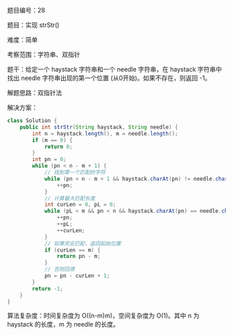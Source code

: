 题目编号：28

题目：实现 strStr()

难度：简单

考察范围：字符串、双指针

题干：给定一个 haystack 字符串和一个 needle 字符串，在 haystack 字符串中找出 needle 字符串出现的第一个位置 (从0开始)。如果不存在，则返回  -1。

解题思路：双指针法

解决方案：

```java
class Solution {
    public int strStr(String haystack, String needle) {
        int n = haystack.length(), m = needle.length();
        if (m == 0) {
            return 0;
        }
        int pn = 0;
        while (pn < n - m + 1) {
            // 找到第一个匹配的字符
            while (pn < n - m + 1 && haystack.charAt(pn) != needle.charAt(0)) {
                ++pn;
            }
            // 计算最大匹配长度
            int curLen = 0, pL = 0;
            while (pL < m && pn < n && haystack.charAt(pn) == needle.charAt(pL)) {
                ++pn;
                ++pL;
                ++curLen;
            }
            // 如果完全匹配，返回起始位置
            if (curLen == m) {
                return pn - m;
            }
            // 否则回溯
            pn = pn - curLen + 1;
        }
        return -1;
    }
}
```

算法复杂度：时间复杂度为 O((n-m)m)，空间复杂度为 O(1)。其中 n 为 haystack 的长度，m 为 needle 的长度。